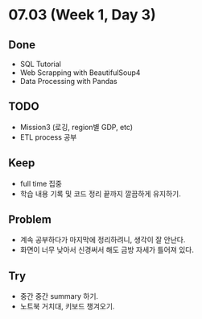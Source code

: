# 07.03 (Week 1, Day 3)

## Done
- SQL Tutorial
- Web Scrapping with BeautifulSoup4
- Data Processing with Pandas 

## TODO
- Mission3 (로깅, region별 GDP, etc)
- ETL process 공부

## Keep
- full time 집중
- 학습 내용 기록 및 코드 정리 끝까지 깔끔하게 유지하기.

## Problem
- 계속 공부하다가 마지막에 정리하려니, 생각이 잘 안난다.
- 화면이 너무 낮아서 신경써서 해도 금방 자세가 틀어져 있다.

## Try
- 중간 중간 summary 하기.
- 노트북 거치대, 키보드 챙겨오기.